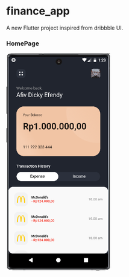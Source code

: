 # finance_app

A new Flutter project inspired from dribbble UI.

### HomePage

![](assets/github-demo.png)

